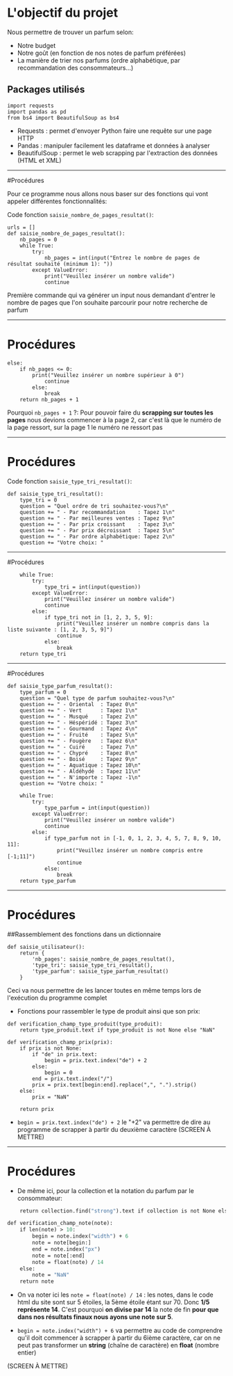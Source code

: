 # L'objectif du projet 

Nous permettre de trouver un parfum selon:

- Notre budget
- Notre goût (en fonction de nos notes de parfum préférées)
- La manière de trier nos parfums (ordre alphabétique, par recommandation des consommateurs...)

## Packages utilisés 


```
import requests
import pandas as pd
from bs4 import BeautifulSoup as bs4

```

- Requests : permet d'envoyer Python faire une requête sur une page HTTP
- Pandas : manipuler facilement les dataframe et données à analyser
- BeautifulSoup : permet le web scrapping par l'extraction des données (HTML et XML) 

---

#Procédures

Pour ce programme nous allons nous baser sur des fonctions qui vont appeler différentes fonctionnalités:

Code fonction ```saisie_nombre_de_pages_resultat()```:

```
urls = []
def saisie_nombre_de_pages_resultat():
    nb_pages = 0
    while True:
        try:
            nb_pages = int(input("Entrez le nombre de pages de résultat souhaité (minimum 1): "))
        except ValueError:
            print("Veuillez insérer un nombre valide")
            continue
```

Première commande qui va générer un input nous demandant d'entrer le nombre de pages que l'on souhaite parcourir pour notre recherche de parfum

---

# Procédures 

```
else:
    if nb_pages <= 0:
        print("Veuillez insérer un nombre supérieur à 0")
            continue
        else:
            break
    return nb_pages + 1
```
    
    
Pourquoi ```nb_pages + 1``` ?: Pour pouvoir faire du **scrapping sur toutes les pages** nous devions commencer à la page 2, car c'est là que le numéro de la page ressort, sur la page 1 le numéro ne ressort pas

---

# Procédures

Code fonction ```saisie_type_tri_resultat()```:
```
def saisie_type_tri_resultat():
    type_tri = 0
    question = "Quel ordre de tri souhaitez-vous?\n"
    question += " - Par recommandation    : Tapez 1\n"
    question += " - Par meilleures ventes : Tapez 9\n"
    question += " - Par prix croissant    : Tapez 3\n"
    question += " - Par prix décroissant  : Tapez 5\n"
    question += " - Par ordre alphabétique: Tapez 2\n"
    question += "Votre choix: "
```

---
#Procédures

```
    while True:
        try:
            type_tri = int(input(question))
        except ValueError:
            print("Veuillez insérer un nombre valide")
            continue
        else:
            if type_tri not in [1, 2, 3, 5, 9]:
                print("Veuillez insérer un nombre compris dans la liste suivante : [1, 2, 3, 5, 9]")
                continue
            else:
                break
    return type_tri
```

---
#Procédures
```
def saisie_type_parfum_resultat():
    type_parfum = 0
    question = "Quel type de parfum souhaitez-vous?\n"
    question += " - Oriental  : Tapez 0\n"
    question += " - Vert      : Tapez 1\n"
    question += " - Musqué    : Tapez 2\n"
    question += " - Héspéridé : Tapez 3\n"
    question += " - Gourmand  : Tapez 4\n"
    question += " - Fruité    : Tapez 5\n"
    question += " - Fougère   : Tapez 6\n"
    question += " - Cuiré     : Tapez 7\n"
    question += " - Chypré    : Tapez 8\n"
    question += " - Boisé     : Tapez 9\n"
    question += " - Aquatique : Tapez 10\n"
    question += " - Aldéhydé  : Tapez 11\n"
    question += " - N'importe : Tapez -1\n"
    question += "Votre choix: "

    while True:
        try:
            type_parfum = int(input(question))
        except ValueError:
            print("Veuillez insérer un nombre valide")
            continue
        else:
            if type_parfum not in [-1, 0, 1, 2, 3, 4, 5, 7, 8, 9, 10, 11]:
                print("Veuillez insérer un nombre compris entre [-1;11]")
                continue
            else:
                break
    return type_parfum
```
---
# Procédures
##Rassemblement des fonctions dans un dictionnaire 

```
def saisie_utilisateur():
    return {
        'nb_pages': saisie_nombre_de_pages_resultat(),
        'type_tri': saisie_type_tri_resultat(),
        'type_parfum': saisie_type_parfum_resultat()
    }
```

Ceci va nous permettre de les lancer toutes en même temps lors de l'exécution du programme complet

- Fonctions pour rassembler le type de produit ainsi que son prix:
```
def verification_champ_type_produit(type_produit):
    return type_produit.text if type_produit is not None else "NaN"

def verification_champ_prix(prix):
    if prix is not None:
        if "de" in prix.text:
            begin = prix.text.index("de") + 2
        else:
            begin = 0
        end = prix.text.index("/")
        prix = prix.text[begin:end].replace(",", ".").strip()
    else:
        prix = "NaN"

    return prix
```
- ```begin = prix.text.index("de") + 2``` le "+2" va permettre de dire au programme de scrapper à partir du deuxième caractère (SCREEN À METTRE)
 
--- 
# Procédures

- De même ici, pour la collection et la notation du parfum par le consommateur:

```def verification_champ_collection(collection):
    return collection.find("strong").text if collection is not None else "NaN"

def verification_champ_note(note):
    if len(note) > 10:
        begin = note.index("width") + 6
        note = note[begin:]
        end = note.index("px")
        note = note[:end]
        note = float(note) / 14
    else:
        note = "NaN"
    return note
```
- On va noter ici les ```note = float(note) / 14``` : les notes, dans le code html du site sont sur 5 étoiles,
la 5ème étoile étant sur 70. Donc **1/5 représente 14**. C'est pourquoi **on divise par 14** la note de fin **pour que dans nos résultats finaux nous ayons une note sur 5**.

- ```begin = note.index("width") + 6``` va permettre au code de comprendre qu'il doit commencer à scrapper à partir du 6ième caractère, car on ne peut pas transformer un **string** (chaîne de caractère) en **float** (nombre entier)

(SCREEN À METTRE)


